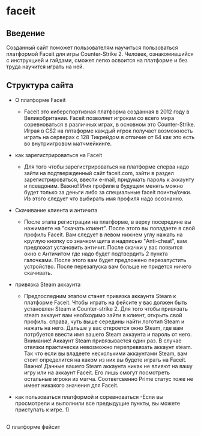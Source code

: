 # faceit 

## Введение
Созданный сайт поможет пользователям научиться пользоваться платформой Faceit для игры Counter-Strike 2. Человек, ознакомившийся с инструкцией и гайдами, сможет легко освоится на платформе и без труда научится играть на ней.

## Структура сайта
- О платформе Faceit
     - Faceit это киберспортивная платформа созданная в 2012 году в Великобритании. Faceit позволяет игрокам со всего мира соревноваться в различных играх, в основном это Counter-Strike. Играя  в CS2 на плтаформе каждый игрок получает возможность играть на серверах с 128 Тикрейдом в отличие от 64 как это есть во внутриигровом матчмейкинге.
  
- как зарегистрироваться на Faceit
  - Для того чтобы зарегистрироваться на платформе сперва надо зайти на подтвержденный сайт faceit.com, зайти в раздел зарегистрироваться, ввести e-mail, придумать пароль к аккаунту и псевдоним. 
  Важно! Имя профиля в будущем менять можно будет только за деньги либо за специальные faceit поинты/очки. Из этого следует что выбирать имя профиля надо осознанно.   
- Скачивание клиента и античита
     - После этапа регистрации на платформе, в верху посередине вы нажимаете на "скачать клиент". После этого вы попадаете в свой профиль Faceit. Вам следует в левом нижнем углу нажать на круглую кнопку со значком щита и надписью "Anti-cheat", вам предложат установить античит. После скачки у вас появится окно с Античитом где надо будет подтвердить 2 пункта галочками. После этого вам будет предложено перезапустить устройство. После перезапуска вам больше не придется ничего скачивать.   
- привязка Steam аккаунта
  - Предпоследним этапом станет привязка аккаунта Steam к платформе Faceit. Чтобы играть на фейсите у вас должен быть установлен Steam и Counter-strike 2. Для того чтобы привязать steam аккаунт вам необходимо зайти в клиент, открыть свой профиль. справа, чуть выше середины найти логотип Steam и нажать на него. Дальше у вас откроется окно Steam, где вам потрбуется ввести имя вашего Steam аккаунта и пароль от него. Внимание! Аккаунт Steam привязывается один раз. В случае отвязки практически невозможно перепревязать аккаунт steam. Так что если вы владеете несколькими аккаунтами Steam, вам стоит определится на каком из них вы будете играть на Faceit. Важно! Данные вашего Steam аккаунта никак не влияют на вашу игру или на аккаунт Faceit. Его лишь смогут посмотреть остальные игроки из матча. Соответсвенно Prime статус тоже не имеет никакого значения для Faceit. 
- как пользоваться платформой и соревноваться
   -Если вы просмотрели и выполнили все предыдущие пункты, вы можете приступать к игре. 1)  

## 

О платформе фейсит 
